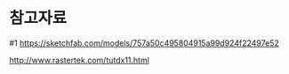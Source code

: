 # 참고자료

#1 
https://sketchfab.com/models/757a50c495804915a99d924f22497e52





http://www.rastertek.com/tutdx11.html
